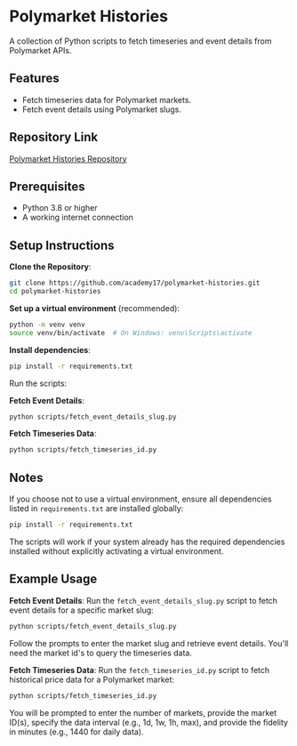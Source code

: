 # Polymarket Histories

A collection of Python scripts to fetch timeseries and event details from Polymarket APIs.

## Features
- Fetch timeseries data for Polymarket markets.
- Fetch event details using Polymarket slugs.

## Repository Link
[Polymarket Histories Repository](https://github.com/academy17/polymarket-histories)

## Prerequisites
- Python 3.8 or higher
- A working internet connection

## Setup Instructions
**Clone the Repository**:
   ```bash
   git clone https://github.com/academy17/polymarket-histories.git
   cd polymarket-histories
```

**Set up a virtual environment** (recommended):
```bash
python -m venv venv
source venv/bin/activate  # On Windows: venv\Scripts\activate
```

**Install dependencies**:
```bash
pip install -r requirements.txt
```

Run the scripts:

**Fetch Event Details**:
```bash
python scripts/fetch_event_details_slug.py
```

**Fetch Timeseries Data**:
```bash
python scripts/fetch_timeseries_id.py
```



## Notes
If you choose not to use a virtual environment, ensure all dependencies listed in `requirements.txt` are installed globally:
```bash
pip install -r requirements.txt
```

The scripts will work if your system already has the required dependencies installed without explicitly activating a virtual environment.

## Example Usage

**Fetch Event Details**:
Run the `fetch_event_details_slug.py` script to fetch event details for a specific market slug:
```bash
python scripts/fetch_event_details_slug.py
```

Follow the prompts to enter the market slug and retrieve event details. You'll need the market id's to query the timeseries data.

**Fetch Timeseries Data**:
Run the `fetch_timeseries_id.py` script to fetch historical price data for a Polymarket market:
```bash
python scripts/fetch_timeseries_id.py
```

You will be prompted to enter the number of markets, provide the market ID(s), specify the data interval (e.g., 1d, 1w, 1h, max), and provide the fidelity in minutes (e.g., 1440 for daily data).

